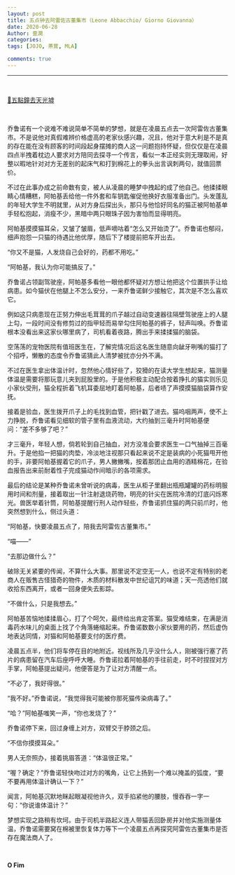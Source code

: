 ```yaml
---
layout: post
title: 五点钟去阿雷佐古董集市（Leone Abbacchio/ Giorno Giovanna）
date: 2020-06-28
Author: 壹澗
categories: 
tags: [JOJO, 茶茸, MLA]

comments: true
--- 
```


***

<br/>

[🎵五點鐘去天光墟](https://www.youtube.com/watch?v=sgLngWJWPrc "五點鐘去天光墟")

<br/>

乔鲁诺有一个说难不难说简单不简单的梦想，就是在凌晨五点去一次阿雷佐古董集市。不是说他对真假难辨价格虚高的老家伙感兴趣，况且，他对于意大利是不是真的存在能在没有顾客的时间段起身摆摊的商人这一问题抱持怀疑，但仅仅是在凌晨四点半拽着枕边人要求对方陪同去探寻一个传言，看似一本正经实则无理取闹，好整以暇地针对对方无差别的起床气和打到棉花上的拳头出言讽刺两句，就值回票价。

不过在此事办成之前命数有变，被人从凌晨的睡梦中拽起的成了他自己。他揉揉眼睛心情糟糕，阿帕基丢给他一件外套和车钥匙催促他换好衣服准备出门。头发蓬乱的年轻大学生不明就里，从对方身后探出头，那只与他恰好同名的猫正被阿帕基单手轻松抱起，消瘦不少，黑暗中两只眼珠子因为害怕而显得明亮。

阿帕基摸摸猫耳朵，又皱了皱眉，低声嘀咕着“怎么又开始烫了”。乔鲁诺也郁闷，细声抱怨一只猫的待遇比他优厚，随后下了楼提前把车开出去。

“你又不是猫，人发烧自己会好的，药都不用吃。”

“阿帕基，我认为你可能搞反了。”

乔鲁诺占领副驾驶座，阿帕基多看他一眼他都怀疑对方想让他把这个位置拱手让给病患。如今猫伏在他腿上不怎么安分，一来乔鲁诺鲜少接触它，其次是不怎么喜欢它。

例如这只病患现在正努力伸出毛茸茸的爪子越过自动变速器往隔壁驾驶座上的人腿上勾，一段时间没有修剪过的指甲轻而易举勾住阿帕基的裤子，轻声叫唤。乔鲁诺根本没看出来这家伙哪里病了，司机看着夜路，腾出手来揉揉猫的脑袋。

空荡荡的宠物医院有值班医生在，了解完情况后这名医生随意向龇牙咧嘴的猫打了个招呼，懒散的态度令乔鲁诺猜此人清梦被扰亦分外不满。

不过在医生拿出体温计时，忽然他心情好些了，狡猾的在读大学生想起来，猫测量体温是需要将那玩意儿夹到屁股里的。于是他积极主动配合按着挣扎的猫实则乐见小家伙受刑，猫全程折着飞机耳委屈地盯着阿帕基，后者啧了声摸摸猫脑袋算作安抚。

接着是验血，医生拨开爪子上的毛找到血管，把针戳了进去。猫呜咽两声，使不上力挣脱，乔鲁诺看见细软的管子里有血液流动，大约抽到三毫升时阿帕基便问：“差不多够了吧？”

才三毫升，年轻人想，倘若轮到自己抽血，对方没准会要求医生一口气抽掉三百毫升。于是他掐一把猫的肉垫，冷淡地注视那只看起来说不定是装病的小死猫甩开他的手，非要阿帕基握着它的爪子，男人撇撇嘴，按着那团止血用的酒精棉花，在验血报告出来前耐着性子完成猫动作间暗示的各项需求。

最后的结论是某种乔鲁诺未曾听说的病毒，医生从柜子里翻出瓶瓶罐罐的药标明服用时间和剂量，接着取出一针注射退烧药物，明亮的针尖在医院冷清的灯底闪烁寒光。兽医举着针筒，阿帕基提醒行刑人动作轻些，乔鲁诺抓住猫的两只前爪时，他突然想到什么，侧过头道：

“阿帕基，快要凌晨五点了，陪我去阿雷佐古董集市。”

“喵——”

“去那边做什么？”

破除无关紧要的传闻，不算什么大事。那里说不定空无一人，也说不定有特别的老商人在贩售古怪猎奇的物件，木质的材料散发中世纪诅咒的味道；天一亮透他们就收拾东西离开，或者一回身便失去影踪。

“不做什么，只是我想去。”

阿帕基苦恼地揉揉眉心，打了个呵欠，最终给出肯定答案。猫受难结束，在满是消毒药水味儿的桌面上找了个角落蜷缩起来。乔鲁诺数数小家伙要用的药，然后虚伪地表达同情，对猫和阿帕基要支付的医疗费。

凌晨五点半，他们将车停在目的地附近。视线所及几乎没什么人，刚被强行塞了药片的病患留在汽车后座呼呼大睡。乔鲁诺拉着阿帕基的手往前走，时不时捏捏对方手掌，阿帕基提出疑问，他便答是为了让对方清醒一点。

“不必了，我好得很。”

“我不好。”乔鲁诺说，“我觉得我可能被你那死猫传染病毒了。”

“哈？”阿帕基嗤笑一声，“你也发烧了？”

乔鲁诺停下来，回过身缠上对方，双臂交于脖颈之后。

“不信你摸摸耳朵。”

男人无奈照办，接着挑眉答道：“体温很正常。”

“喔？确定？”乔鲁诺轻快吻过对方的嘴角，让它上扬到一个难以掩盖的弧度，“要不要再用体温计确认一下？”

闻言，阿帕基沉默地眯起眼凝视他许久，双手掐紧他的腰肢，慢吞吞一字一句：“你说谁体温计？”

梦想实现之路稍有坎坷。由于司机半路起义连人带猫丢回卧房并对他实施测量体温，乔鲁诺需要窝在棉被里恢复体力等下一个凌晨五点再探究阿雷佐古董集市是否存在魔法商人了。

<br/>

**O Fim**
